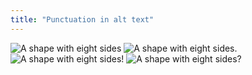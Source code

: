 ```yaml
---
title: "Punctuation in alt text"
---
```


![A shape with eight sides]({{site.baseurl}}/assets/octagon.png)
![A shape with eight sides.]({{site.baseurl}}/assets/octagon.png)
![A shape with eight sides!]({{site.baseurl}}/assets/octagon.png)
![A shape with eight sides?]({{site.baseurl}}/assets/octagon.png)
